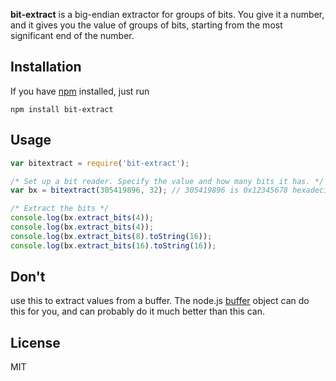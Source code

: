 **bit-extract** is a big-endian extractor for groups of bits. You give it a number, and it gives you the value of groups of bits, starting from the most significant end of the number.

## Installation ##

If you have [npm](npmjs.org) installed, just run

```
npm install bit-extract
```

## Usage ##

```javascript
var bitextract = require('bit-extract');

/* Set up a bit reader. Specify the value and how many bits it has. */
var bx = bitextract(305419896, 32); // 305419896 is 0x12345678 hexadecimal

/* Extract the bits */
console.log(bx.extract_bits(4));
console.log(bx.extract_bits(4));
console.log(bx.extract_bits(8).toString(16));
console.log(bx.extract_bits(16).toString(16));

```

## Don't ##

use this to extract values from a buffer. The node.js [buffer](http://nodejs.org/api/buffer.html) object can do this for you, and can probably do it much better than this can.

## License ##

MIT



